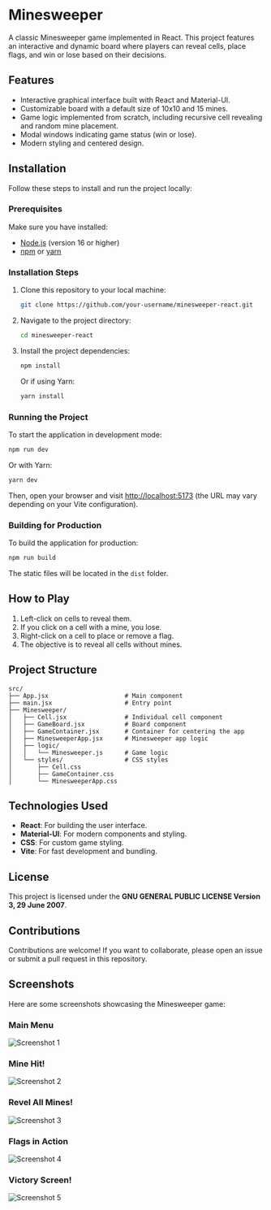 
# Minesweeper

A classic Minesweeper game implemented in React. This project features an interactive and dynamic board where players can reveal cells, place flags, and win or lose based on their decisions.

## Features
- Interactive graphical interface built with React and Material-UI.
- Customizable board with a default size of 10x10 and 15 mines.
- Game logic implemented from scratch, including recursive cell revealing and random mine placement.
- Modal windows indicating game status (win or lose).
- Modern styling and centered design.

## Installation

Follow these steps to install and run the project locally:

### Prerequisites
Make sure you have installed:
- [Node.js](https://nodejs.org) (version 16 or higher)
- [npm](https://www.npmjs.com/) or [yarn](https://yarnpkg.com/)

### Installation Steps
1. Clone this repository to your local machine:
   ```bash
   git clone https://github.com/your-username/minesweeper-react.git
   ```
2. Navigate to the project directory:
   ```bash
   cd minesweeper-react
   ```
3. Install the project dependencies:
   ```bash
   npm install
   ```
   Or if using Yarn:
   ```bash
   yarn install
   ```

### Running the Project
To start the application in development mode:
```bash
npm run dev
```
Or with Yarn:
```bash
yarn dev
```

Then, open your browser and visit [http://localhost:5173](http://localhost:5173) (the URL may vary depending on your Vite configuration).

### Building for Production
To build the application for production:
```bash
npm run build
```
The static files will be located in the `dist` folder.

## How to Play
1. Left-click on cells to reveal them.
2. If you click on a cell with a mine, you lose.
3. Right-click on a cell to place or remove a flag.
4. The objective is to reveal all cells without mines.

## Project Structure

```
src/
├── App.jsx                     # Main component
├── main.jsx                    # Entry point
├── Minesweeper/
│   ├── Cell.jsx                # Individual cell component
│   ├── GameBoard.jsx           # Board component
│   ├── GameContainer.jsx       # Container for centering the app
│   ├── MinesweeperApp.jsx      # Minesweeper app logic
│   ├── logic/
│   │   └── Minesweeper.js      # Game logic
│   └── styles/                 # CSS styles
│       ├── Cell.css
│       ├── GameContainer.css
│       └── MinesweeperApp.css
```

## Technologies Used
- **React**: For building the user interface.
- **Material-UI**: For modern components and styling.
- **CSS**: For custom game styling.
- **Vite**: For fast development and bundling.

## License
This project is licensed under the **GNU GENERAL PUBLIC LICENSE Version 3, 29 June 2007**.

## Contributions
Contributions are welcome! If you want to collaborate, please open an issue or submit a pull request in this repository.

## Screenshots

Here are some screenshots showcasing the Minesweeper game:

### Main Menu
![Screenshot 1](./screenshot/screenshot-01.png)

### Mine Hit!
![Screenshot 2](./screenshot/screenshot-02.png)

### Revel All Mines!
![Screenshot 3](./screenshot/screenshot-03.png)

### Flags in Action
![Screenshot 4](./screenshot/screenshot-04.png)

### Victory Screen!
![Screenshot 5](./screenshot/screenshot-05.png)
